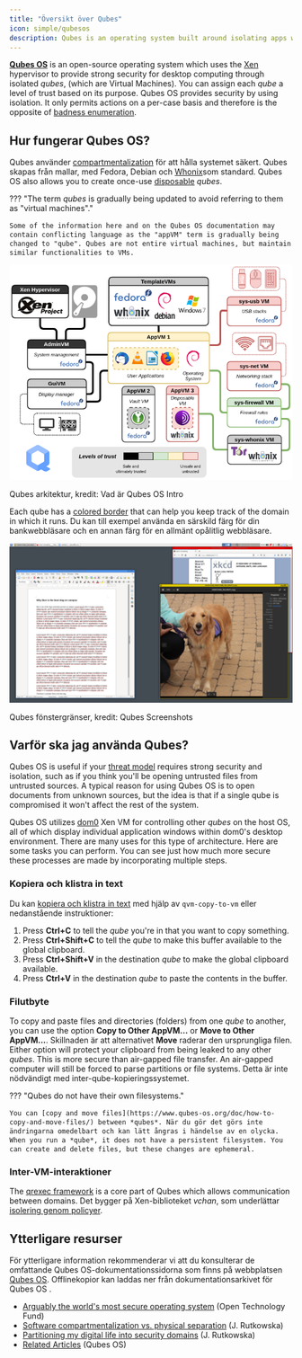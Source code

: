 ```yaml
---
title: "Översikt över Qubes"
icon: simple/qubesos
description: Qubes is an operating system built around isolating apps within *qubes* (formerly "VMs") for heightened security.
---
```


[**Qubes OS**](../desktop.md#qubes-os) is an open-source operating system which uses the [Xen](https://en.wikipedia.org/wiki/Xen) hypervisor to provide strong security for desktop computing through isolated *qubes*, (which are Virtual Machines). You can assign each *qube* a level of trust based on its purpose. Qubes OS provides security by using isolation. It only permits actions on a per-case basis and therefore is the opposite of [badness enumeration](https://www.ranum.com/security/computer_security/editorials/dumb/).

## Hur fungerar Qubes OS?

Qubes använder [compartmentalization](https://www.qubes-os.org/intro/) för att hålla systemet säkert. Qubes skapas från mallar, med Fedora, Debian och [Whonix](../desktop.md#whonix)som standard. Qubes OS also allows you to create once-use [disposable](https://www.qubes-os.org/doc/how-to-use-disposables/) *qubes*.

??? "The term *qubes* is gradually being updated to avoid referring to them as "virtual machines"."

    Some of the information here and on the Qubes OS documentation may contain conflicting language as the "appVM" term is gradually being changed to "qube". Qubes are not entire virtual machines, but maintain similar functionalities to VMs.

![Qubes arkitektur](../assets/img/qubes/qubes-trust-level-architecture.png)
<figcaption>Qubes arkitektur, kredit: Vad är Qubes OS Intro</figcaption>

Each qube has a [colored border](https://www.qubes-os.org/screenshots/) that can help you keep track of the domain in which it runs. Du kan till exempel använda en särskild färg för din bankwebbläsare och en annan färg för en allmänt opålitlig webbläsare.

![Färgad kant](../assets/img/qubes/r4.0-xfce-three-domains-at-work.png)
<figcaption>Qubes fönstergränser, kredit: Qubes Screenshots</figcaption>

## Varför ska jag använda Qubes?

Qubes OS is useful if your [threat model](../basics/threat-modeling.md) requires strong security and isolation, such as if you think you'll be opening untrusted files from untrusted sources. A typical reason for using Qubes OS is to open documents from unknown sources, but the idea is that if a single qube is compromised it won't affect the rest of the system.

Qubes OS utilizes [dom0](https://wiki.xenproject.org/wiki/Dom0) Xen VM for controlling other *qubes* on the host OS, all of which display individual application windows within dom0's desktop environment. There are many uses for this type of architecture. Here are some tasks you can perform. You can see just how much more secure these processes are made by incorporating multiple steps.

### Kopiera och klistra in text

Du kan [kopiera och klistra in text](https://www.qubes-os.org/doc/how-to-copy-and-paste-text/) med hjälp av `qvm-copy-to-vm` eller nedanstående instruktioner:

1. Press **Ctrl+C** to tell the *qube* you're in that you want to copy something.
2. Press **Ctrl+Shift+C** to tell the *qube* to make this buffer available to the global clipboard.
3. Press **Ctrl+Shift+V** in the destination *qube* to make the global clipboard available.
4. Press **Ctrl+V** in the destination *qube* to paste the contents in the buffer.

### Filutbyte

To copy and paste files and directories (folders) from one *qube* to another, you can use the option **Copy to Other AppVM...** or **Move to Other AppVM...**. Skillnaden är att alternativet **Move** raderar den ursprungliga filen. Either option will protect your clipboard from being leaked to any other *qubes*. This is more secure than air-gapped file transfer. An air-gapped computer will still be forced to parse partitions or file systems. Detta är inte nödvändigt med inter-qube-kopieringssystemet.

??? "Qubes do not have their own filesystems."

    You can [copy and move files](https://www.qubes-os.org/doc/how-to-copy-and-move-files/) between *qubes*. När du gör det görs inte ändringarna omedelbart och kan lätt ångras i händelse av en olycka. When you run a *qube*, it does not have a persistent filesystem. You can create and delete files, but these changes are ephemeral.

### Inter-VM-interaktioner

The [qrexec framework](https://www.qubes-os.org/doc/qrexec/) is a core part of Qubes which allows communication between domains. Det bygger på Xen-biblioteket *vchan*, som underlättar [isolering genom policyer](https://www.qubes-os.org/news/2020/06/22/new-qrexec-policy-system/).

## Ytterligare resurser

För ytterligare information rekommenderar vi att du konsulterar de omfattande Qubes OS-dokumentationssidorna som finns på webbplatsen [Qubes OS](https://www.qubes-os.org/doc/). Offlinekopior kan laddas ner från dokumentationsarkivet för Qubes OS [](https://github.com/QubesOS/qubes-doc).

- [Arguably the world's most secure operating system](https://www.opentech.fund/news/qubes-os-arguably-the-worlds-most-secure-operating-system-motherboard/) (Open Technology Fund)
- [Software compartmentalization vs. physical separation](https://invisiblethingslab.com/resources/2014/Software_compartmentalization_vs_physical_separation.pdf) (J. Rutkowska)
- [Partitioning my digital life into security domains](https://blog.invisiblethings.org/2011/03/13/partitioning-my-digital-life-into.html) (J. Rutkowska)
- [Related Articles](https://www.qubes-os.org/news/categories/#articles) (Qubes OS)
